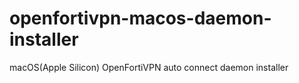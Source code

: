 # openfortivpn-macos-daemon-installer
macOS(Apple Silicon) OpenFortiVPN auto connect daemon installer
